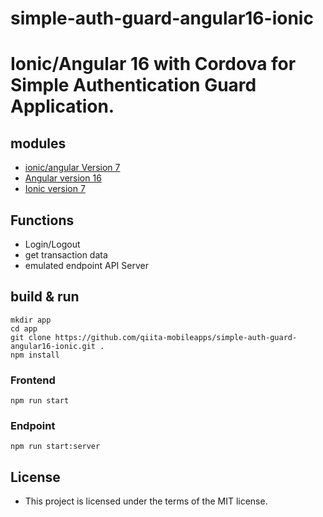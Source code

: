 # simple-auth-guard-angular16-ionic

# Ionic/Angular 16 with Cordova for Simple Authentication Guard Application.

## modules

* [ionic/angular Version 7](https://ionicframework.com/)
* [Angular version 16](https://angular.io/)
* [Ionic version 7](https://ionicframework.com/docs/cli)

## Functions
* Login/Logout
* get transaction data
* emulated endpoint API Server

## build & run
```
mkdir app
cd app
git clone https://github.com/qiita-mobileapps/simple-auth-guard-angular16-ionic.git .
npm install
```
### Frontend
```
npm run start
```

### Endpoint
```
npm run start:server
```

## License

* This project is licensed under the terms of the MIT license.
